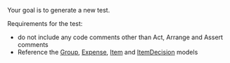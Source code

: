 Your goal is to generate a new test.

Requirements for the test:
- do not include any code comments other than Act, Arrange and Assert comments
- Reference the [Group](../../lib/data/models/group.dart), [Expense](../../lib/data/models/expense.dart), [Item](../../lib/data/models/item.dart) and [ItemDecision](../../lib/data/models/assignee_decision.dart) models